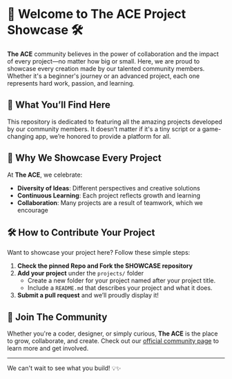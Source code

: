 # 🎉 Welcome to **The ACE Project Showcase** 🛠️

**The ACE** community believes in the power of collaboration and the impact of every project—no matter how big or small. Here, we are proud to showcase every creation made by our talented community members. Whether it's a beginner's journey or an advanced project, each one represents hard work, passion, and learning.

## 🌟 What You’ll Find Here
This repository is dedicated to featuring all the amazing projects developed by our community members. It doesn’t matter if it's a tiny script or a game-changing app, we’re honored to provide a platform for all.

## 🤝 Why We Showcase Every Project
At **The ACE**, we celebrate:
- **Diversity of Ideas**: Different perspectives and creative solutions
- **Continuous Learning**: Each project reflects growth and learning
- **Collaboration**: Many projects are a result of teamwork, which we encourage

## 🛠️ How to Contribute Your Project
Want to showcase your project here? Follow these simple steps:
1. **Check the pinned Repo and Fork the SHOWCASE repository**
2. **Add your project** under the `projects/` folder
   - Create a new folder for your project named after your project title.
   - Include a `README.md` that describes your project and what it does.
3. **Submit a pull request** and we’ll proudly display it!

## 🙌 Join The Community
Whether you're a coder, designer, or simply curious, **The ACE** is the place to grow, collaborate, and create. Check out our [official community page](https://www.commudle.com/communities/the-ace) to learn more and get involved.

---

We can't wait to see what you build! 💡✨

